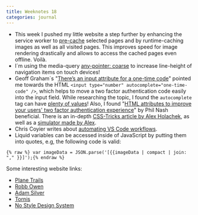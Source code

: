 ```yaml
---
title: Weeknotes 18
categories: journal
---
```

- This week I pushed my little website a step further by enhancing the service worker to [pre-cache](/journal/google-webfonts-helper) selected pages and by runtime-caching images as well as all visited pages.
	This improves speed for image rendering drastically and allows to access the cached pages even offline. Voilà.
- I´m using the media-query [any-pointer: coarse](https://medium.com/@ferie/detect-a-touch-device-with-only-css-9f8e30fa1134) to increase line-height of navigation items on touch devices!
- Geoff Graham´s "[There’s an input attribute for a one-time code](https://geoffgraham.me/theres-an-input-attribute-for-a-one-time-code/)" pointed me towards the HTML <code>&lt;input type="number" autocomplete="one-time-code" /></code>, which helps to move a two factor authentication code easily into the input field. While researching the topic, I found the <code>autocomplete</code> tag can have [plenty of values](https://developer.mozilla.org/en-US/docs/Web/HTML/Attributes/autocomplete)! Also, I found "[HTML attributes to improve your users' two factor authentication experience](https://www.twilio.com/blog/html-attributes-two-factor-authentication-autocomplete)" by Phil Nash beneficial. There is an in-depth [CSS-Tricks article by Alex Holachek](https://css-tricks.com/better-form-inputs-for-better-mobile-user-experiences/), as well as a  [simulator made by Alex](https://better-mobile-inputs.netlify.app). 
- Chris Coyier writes about [automating VS Code workflows](https://css-tricks.com/some-little-improvements-to-my-vs-code-workflow-workspaces-icons-tasks/).
- Liquid variables can be accessed inside of JavaScript by putting them into quotes, e.g, the following code is valid: 

~~~
{% raw %} var imageData = JSON.parse('[{{imageData | compact | join: "," }}]');{% endraw %}
~~~

Some interesting website links:

- [Plane Trails](https://codepen.io/chrisgannon/full/VwwRGQG)
- [Robb Owen](https://robbowen.digital)
- [Adam Silver](https://adamsilver.io)
- [Tornis](https://tornis.robbowen.digital)
- [No Style Design System](https://nostyle.herokuapp.com)

